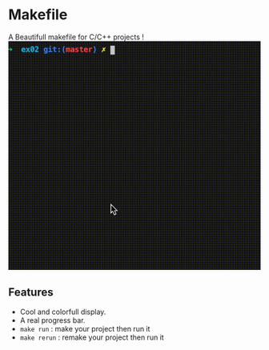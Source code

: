 # Makefile
A Beautifull makefile for C/C++ projects !
![](https://github.com/LuluLink/Makefile/blob/main/demo.gif)
## Features
- Cool and colorfull display.
- A real progress bar.
- ```make run``` : make your project then run it
- ```make rerun``` : remake your project then run it
